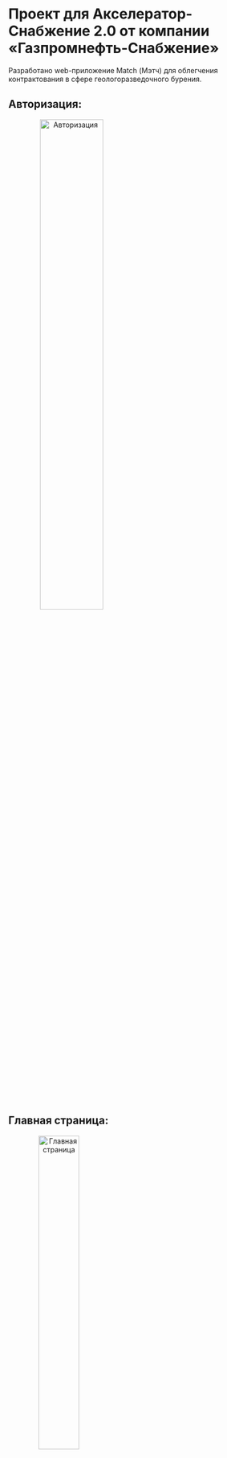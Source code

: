 # Проект для Акселератор-Снабжение 2.0  от компании «Газпромнефть-Снабжение»
Разработано web-приложение Match (Мэтч) для облегчения контрактования в сфере геологоразведочного бурения.

## Авторизация:
<img style="text-align:center" alt="Авторизация" width="50%" src="https://github.com/F-Sergei/2023_action_team_project/blob/main/images_and_videos/Auth.png" />

## Главная страница:
<img style="text-align:center" alt="Главная страница" width="40%" src="https://github.com/F-Sergei/2023_action_team_project/blob/main/images_and_videos/Main_page.png" />
